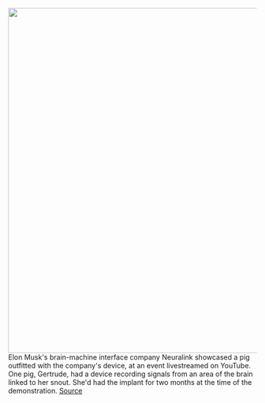 <img src='https://cdn.vox-cdn.com/thumbor/7PHib0sWvkBzJEiV-Y-9Pi_Rua0=/0x0:1909x1069/1200x800/filters:focal(803x383:1107x687)/cdn.vox-cdn.com/uploads/chorus_image/image/67312016/bandicam_2020_08_28_18_53_29_496.0.jpg' width='700px' /><br/>
Elon Musk's brain-machine interface company Neuralink showcased a pig outfitted with the company's device, at an event livestreamed on YouTube. One pig, Gertrude, had a device recording signals from an area of the brain linked to her snout. She'd had the implant for two months at the time of the demonstration.
<a href='https://www.theverge.com/2020/8/28/21406143/elon-musk-neuralink-ai-pigs-demo-brain-computer-interface'> Source <a/>